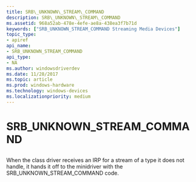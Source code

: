 ```yaml
---
title: SRB\_UNKNOWN\_STREAM\_COMMAND
description: SRB\_UNKNOWN\_STREAM\_COMMAND
ms.assetid: 968a52ab-478e-4efe-ae8a-438ea3f7b71d
keywords: ["SRB_UNKNOWN_STREAM_COMMAND Streaming Media Devices"]
topic_type:
- apiref
api_name:
- SRB_UNKNOWN_STREAM_COMMAND
api_type:
- NA
ms.author: windowsdriverdev
ms.date: 11/28/2017
ms.topic: article
ms.prod: windows-hardware
ms.technology: windows-devices
ms.localizationpriority: medium
---
```


# SRB\_UNKNOWN\_STREAM\_COMMAND


## <span id="ddk_srb_unknown_stream_command_ks"></span><span id="DDK_SRB_UNKNOWN_STREAM_COMMAND_KS"></span>


When the class driver receives an IRP for a stream of a type it does not handle, it hands it off to the minidriver with the SRB\_UNKNOWN\_STREAM\_COMMAND code.

 

 





